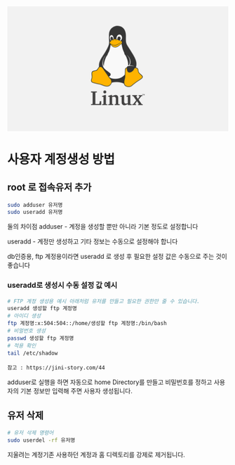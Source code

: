 ![](/study/assets/thumbnail_liunx.png)

# 사용자 계정생성 방법
## root 로 접속유저 추가

```bash
sudo adduser 유저명
sudo useradd 유저명
```

둘의 차이점 adduser - 계정을 생성할 뿐만 아니라 기본 정도로 설정합니다

useradd - 계정만 생성하고 기타 정보는 수동으로 설정해야 합니다

db인증용, ftp 계정용이라면 useradd 로 생성 후 필요한 설정 값은 수동으로 주는 것이 좋습니다

### useradd로 생성시 수동 설정 값 예시

```bash
# FTP 계정 생성용 예시 아래처럼 유저를 만들고 필요한 권한만 줄 수 있습니다.
useradd 생성할 ftp 계정명
# 아이디 생성
ftp 계정명:x:504:504::/home/생성할 ftp 계정명:/bin/bash 
# 비멀번호 생성
passwd 생성할 ftp 계정명
# 적용 확인
tail /etc/shadow

참고 : https://jini-story.com/44
```

adduser로 실행을 하면 자동으로 home Directory를 만들고 비밀번호를 정하고 사용자의 기본 정보만 입력해 주면 사용자 생성됩니다.

## 유저 삭제

```bash
# 유저 삭제 명령어
sudo userdel -rf 유저명
```

지울려는 계정기존 사용하던 계정과 홈 디렉토리를 강제로 제거됩니다.
